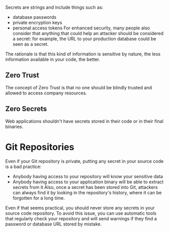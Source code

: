 Secrets are strings and include things such as:
- database passwords
- private encryption keys
- personal access tokens
For enhanced security, many people also consider that anything that could help an attacker should be considered a secret: for example, the URL to your production database could be seen as a secret. 

The rationale is that this kind of information is sensitive by nature, the less information available in your code, the better.

## Zero Trust
The concept of Zero Trust is that no one should be blindly trusted and allowed to access company resources.

## Zero Secrets
Web applications shouldn't have secrets stored in their code or in their final binaries.

# Git Repositories
Even if your Git repository is private, putting any secret in your source code is a bad practice:
- Anybody having access to your repository will know your sensitive data
- Anybody having access to your application binary will be able to extract secrets from it
Also, once a secret has been stored into Git, attackers can always find it by looking in the repository's history, where it can be forgotten for a long time.

Even if that seems practical, you should never store any secrets in your source code repository. To avoid this issue, you can use automatic tools that regularly check your repository and will send warnings if they find a password or database URL stored by mistake.

